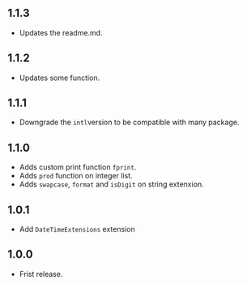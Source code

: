 ## 1.1.3

- Updates the readme.md.  

## 1.1.2

- Updates some function.  

## 1.1.1

- Downgrade the `intl`version to be compatible with many package.

## 1.1.0

- Adds custom print function `fprint`.
- Adds `prod` function on integer list.
- Adds `swapcase`, `format` and `isDigit` on string extenxion.

## 1.0.1

- Add `DateTimeExtensions` extension

## 1.0.0

- Frist release.
